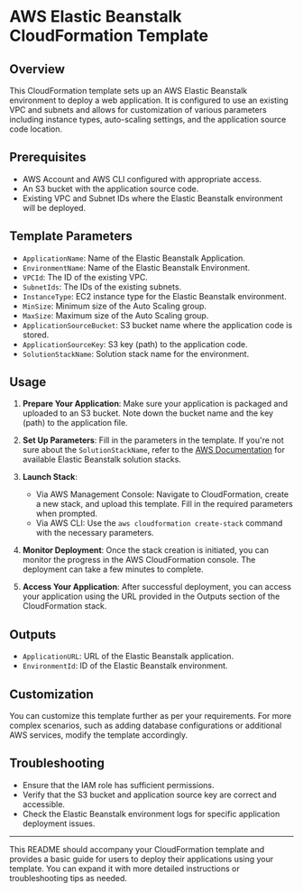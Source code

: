 # AWS Elastic Beanstalk CloudFormation Template

## Overview
This CloudFormation template sets up an AWS Elastic Beanstalk environment to deploy a web application. It is configured to use an existing VPC and subnets and allows for customization of various parameters including instance types, auto-scaling settings, and the application source code location.

## Prerequisites
- AWS Account and AWS CLI configured with appropriate access.
- An S3 bucket with the application source code.
- Existing VPC and Subnet IDs where the Elastic Beanstalk environment will be deployed.

## Template Parameters
- `ApplicationName`: Name of the Elastic Beanstalk Application.
- `EnvironmentName`: Name of the Elastic Beanstalk Environment.
- `VPCId`: The ID of the existing VPC.
- `SubnetIds`: The IDs of the existing subnets.
- `InstanceType`: EC2 instance type for the Elastic Beanstalk environment.
- `MinSize`: Minimum size of the Auto Scaling group.
- `MaxSize`: Maximum size of the Auto Scaling group.
- `ApplicationSourceBucket`: S3 bucket name where the application code is stored.
- `ApplicationSourceKey`: S3 key (path) to the application code.
- `SolutionStackName`: Solution stack name for the environment.

## Usage
1. **Prepare Your Application**: Make sure your application is packaged and uploaded to an S3 bucket. Note down the bucket name and the key (path) to the application file.

2. **Set Up Parameters**: Fill in the parameters in the template. If you're not sure about the `SolutionStackName`, refer to the [AWS Documentation](https://docs.aws.amazon.com/elasticbeanstalk/latest/dg/concepts.platforms.html) for available Elastic Beanstalk solution stacks.

3. **Launch Stack**:
   - Via AWS Management Console: Navigate to CloudFormation, create a new stack, and upload this template. Fill in the required parameters when prompted.
   - Via AWS CLI: Use the `aws cloudformation create-stack` command with the necessary parameters.

4. **Monitor Deployment**: Once the stack creation is initiated, you can monitor the progress in the AWS CloudFormation console. The deployment can take a few minutes to complete.

5. **Access Your Application**: After successful deployment, you can access your application using the URL provided in the Outputs section of the CloudFormation stack.

## Outputs
- `ApplicationURL`: URL of the Elastic Beanstalk application.
- `EnvironmentId`: ID of the Elastic Beanstalk environment.

## Customization
You can customize this template further as per your requirements. For more complex scenarios, such as adding database configurations or additional AWS services, modify the template accordingly.

## Troubleshooting
- Ensure that the IAM role has sufficient permissions.
- Verify that the S3 bucket and application source key are correct and accessible.
- Check the Elastic Beanstalk environment logs for specific application deployment issues.

---

This README should accompany your CloudFormation template and provides a basic guide for users to deploy their applications using your template. You can expand it with more detailed instructions or troubleshooting tips as needed.
